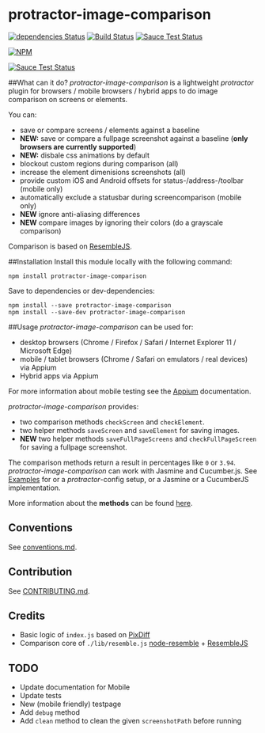 protractor-image-comparison
==========

[![dependencies Status](https://david-dm.org/wswebcreation/protractor-image-comparison/status.svg)](https://david-dm.org/wswebcreation/protractor-image-comparison) [![Build Status](https://travis-ci.org/wswebcreation/protractor-image-comparison.svg?branch=master)](https://travis-ci.org/wswebcreation/protractor-image-comparison) [![Sauce Test Status](https://saucelabs.com/buildstatus/wswebcreation-nl)](https://saucelabs.com/u/wswebcreation-nl)

[![NPM](https://nodei.co/npm/protractor-image-comparison.png)](https://nodei.co/npm/protractor-image-comparison/)

[![Sauce Test Status](https://saucelabs.com/browser-matrix/wswebcreation-nl.svg)](https://saucelabs.com/u/wswebcreation-nl)

##What can it do?
*protractor-image-comparison* is a lightweight *protractor* plugin for browsers / mobile browsers / hybrid apps to do image comparison on screens or elements.

You can:

- save or compare screens / elements against a baseline
- **NEW:** save or compare a fullpage screenshot against a baseline (**only browsers are currently supported**)
- **NEW:** disbale css animations by default
- blockout custom regions during comparison (all)
- increase the element dimenisions screenshots (all)
- provide custom iOS and Android offsets for status-/address-/toolbar (mobile only)
- automatically exclude a statusbar during screencomparison (mobile only)
- **NEW** ignore anti-aliasing differences
- **NEW** compare images by ignoring their colors (do a grayscale comparison)

Comparison is based on [ResembleJS](https://github.com/Huddle/Resemble.js).

##Installation
Install this module locally with the following command:

```shell
npm install protractor-image-comparison
```

Save to dependencies or dev-dependencies:

```shell
npm install --save protractor-image-comparison
npm install --save-dev protractor-image-comparison
```

##Usage
*protractor-image-comparison* can be used for:

- desktop browsers (Chrome / Firefox / Safari / Internet Explorer 11 / Microsoft Edge)
- mobile / tablet browsers (Chrome / Safari on emulators / real devices) via Appium
- Hybrid apps via Appium

For more information about mobile testing see the [Appium](./docs/appium.md) documentation. 

*protractor-image-comparison* provides:

- two comparison methods `checkScreen` and `checkElement`.
- two helper methods `saveScreen` and `saveElement` for saving images.
- **NEW** two helper methods `saveFullPageScreens` and `checkFullPageScreen` for saving a fullpage screenshot.

The comparison methods return a result in percentages like `0` or `3.94`.
*protractor-image-comparison* can work with Jasmine and Cucumber.js. See [Examples](./docs/examples.md) for or a *protractor*-config setup, or a Jasmine or a CucumberJS implementation.

More information about the **methods** can be found [here](./docs/methods.md).

## Conventions
See [conventions.md](./docs/conventions.md).

## Contribution
See [CONTRIBUTING.md](./docs/CONTRIBUTING.md).

## Credits
- Basic logic of `index.js` based on [PixDiff](https://github.com/koola/pix-diff)
- Comparison core of `./lib/resemble.js` [node-resemble](https://github.com/lksv/node-resemble.js) + [ResembleJS](https://github.com/Huddle/Resemble.js)

## TODO
* Update documentation for Mobile
* Update tests
* New (mobile friendly) testpage
* Add `debug` method
* Add `clean` method to clean the given `screenshotPath` before running